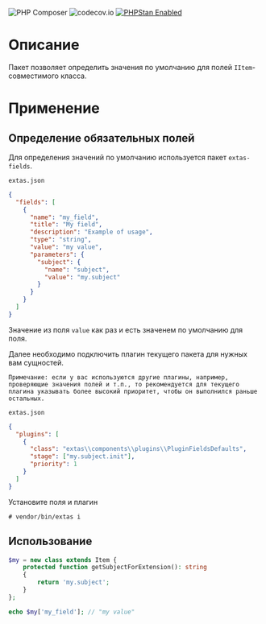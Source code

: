 ![PHP Composer](https://github.com/jeyroik/extas-fields-defaults/workflows/PHP%20Composer/badge.svg?branch=master&event=push)
![codecov.io](https://codecov.io/gh/jeyroik/extas-fields-defaults/coverage.svg?branch=master)
<a href="https://github.com/phpstan/phpstan"><img src="https://img.shields.io/badge/PHPStan-enabled-brightgreen.svg?style=flat" alt="PHPStan Enabled"></a> 

# Описание

Пакет позволяет определить значения по умолчанию для полей `IItem`-совместимого класса.

# Применение

## Определение обязательных полей

Для определения значений по умолчанию используется пакет `extas-fields`. 

`extas.json`

```json
{
  "fields": [
    {
      "name": "my_field",
      "title": "My field",
      "description": "Example of usage",
      "type": "string",
      "value": "my value",
      "parameters": {
        "subject": {
          "name": "subject",
          "value": "my.subject"
        }
      }
    }
  ]
}
```

Значение из поля `value` как раз и есть значенем по умолчанию для поля.

Далее необходимо подключить плагин текущего пакета для нужных вам сущностей.

`Примечание: если у вас используются другие плагины, например, проверяющие значения полей и т.п., то рекомендуется для текущего плагина указывать более высокий приоритет, чтобы он выполнился раньше остальных.`

`extas.json`

```json
{
  "plugins": [
    {
      "class": "extas\\components\\plugins\\PluginFieldsDefaults",
      "stage": ["my.subject.init"],
      "priority": 1
    }
  ]
}
```

Установите поля и плагин

`# vendor/bin/extas i`

## Использование

```php
$my = new class extends Item {
    protected function getSubjectForExtension(): string
    {
        return 'my.subject';
    }
};

echo $my['my_field']; // "my value"
```
